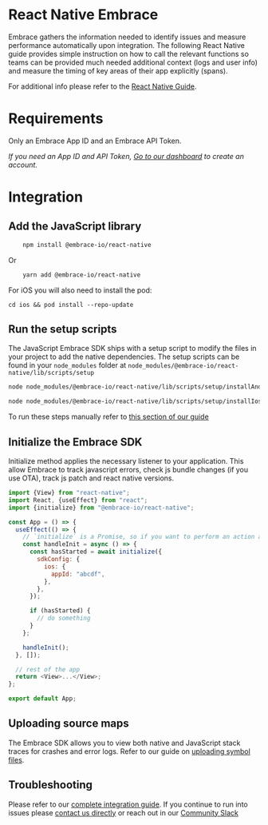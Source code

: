 # React Native Embrace

Embrace gathers the information needed to identify issues and measure performance automatically upon integration.
The following React Native guide provides simple instruction on how to call the relevant functions so teams can be provided
much needed additional context (logs and user info) and measure the timing of key areas of their app explicitly (spans).

For additional info please refer to the [React Native Guide](https://embrace.io/docs/react-native).

# Requirements

Only an Embrace App ID and an Embrace API Token.

_If you need an App ID and API Token, [Go to our dashboard](https://dash.embrace.io/signup/) to create an account._

# Integration

## Add the JavaScript library

```sh
    npm install @embrace-io/react-native
```

Or

```sh
    yarn add @embrace-io/react-native
```

For iOS you will also need to install the pod:

```shell
cd ios && pod install --repo-update
```

## Run the setup scripts

The JavaScript Embrace SDK ships with a setup script to modify the files in your
project to add the native dependencies. The setup scripts can be found in your
`node_modules` folder at `node_modules/@embrace-io/react-native/lib/scripts/setup`

```bash
node node_modules/@embrace-io/react-native/lib/scripts/setup/installAndroid.js
```

```bash
node node_modules/@embrace-io/react-native/lib/scripts/setup/installIos.js
```

To run these steps manually refer to [this section of our guide](https://embrace.io/docs/react-native/integration/add-embrace-sdk/#manually)

## Initialize the Embrace SDK

Initialize method applies the necessary listener to your application. This allow Embrace to track javascript errors, check js bundle changes (if you use OTA), track js patch and react native versions.

```javascript
import {View} from "react-native";
import React, {useEffect} from "react";
import {initialize} from "@embrace-io/react-native";

const App = () => {
  useEffect(() => {
    // `initialize` is a Promise, so if you want to perform an action and it must be tracked, it is recommended to await for the method to finish
    const handleInit = async () => {
      const hasStarted = await initialize({
        sdkConfig: {
          ios: {
            appId: "abcdf",
          },
        },
      });

      if (hasStarted) {
        // do something
      }
    };

    handleInit();
  }, []);

  // rest of the app
  return <View>...</View>;
};

export default App;
```

## Uploading source maps

The Embrace SDK allows you to view both native and JavaScript stack traces for crashes and error logs.
Refer to our guide on [uploading symbol files](https://embrace.io/docs/react-native/integration/upload-symbol-files/).

## Troubleshooting

Please refer to our [complete integration guide](https://embrace.io/docs/react-native/integration/). If you continue
to run into issues please [contact us directly](mailto:support@embrace.io) or reach out in our [Community Slack](https://community.embrace.io)
